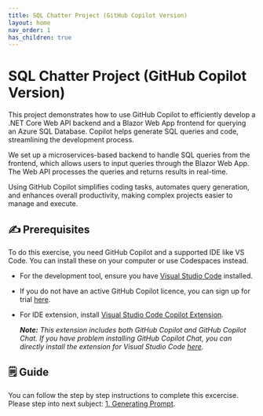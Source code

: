```yaml
---
title: SQL Chatter Project (GitHub Copilot Version)
layout: home
nav_order: 1
has_children: true
---
```


# SQL Chatter Project (GitHub Copilot Version)

This project demonstrates how to use GitHub Copilot to efficiently develop a .NET Core Web API backend and a Blazor Web App frontend for querying an Azure SQL Database. Copilot helps generate SQL queries and code, streamlining the development process.

We set up a microservices-based backend to handle SQL queries from the frontend, which allows users to input queries through the Blazor Web App. The Web API processes the queries and returns results in real-time.

Using GitHub Copilot simplifies coding tasks, automates query generation, and enhances overall productivity, making complex projects easier to manage and execute.

## ✍️ Prerequisites

To do this exercise, you need GitHub Copilot and a supported IDE like VS Code. You can install these on your computer or use Codespaces instead.

* For the development tool, ensure you have [Visual Studio Code](https://code.visualstudio.com/) installed.

* If you do not have an active GitHub Copilot licence, you can sign up for trial [here](https://github.com/settings/copilot).

* For IDE extension, install [Visual Studio Code Copilot Extension](https://docs.github.com/en/copilot/using-github-copilot/getting-code-suggestions-in-your-ide-with-github-copilot?tool=vscode).

   _**Note:** This extension includes both GitHub Copilot and GitHub Copilot Chat. If you have problem installing GitHub Copilot Chat, you can directly install the extension for Visual Studio Code [here](https://marketplace.visualstudio.com/items?itemName=GitHub.copilot-chat)._


## 🗒️ Guide
You can follow the step by step instructions to complete this excercise. Please step into next subject: [1. Generating Prompt](https://docs.github.com/en/copilot/using-github-copilot/getting-code-suggestions-in-your-ide-with-github-copilot?tool=vscode).